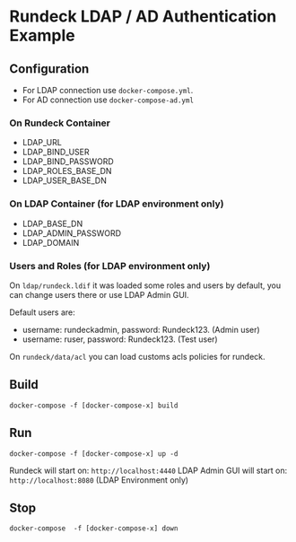 # Rundeck LDAP / AD Authentication Example

## Configuration

* For LDAP connection use ``docker-compose.yml``. 
* For AD connection use ``docker-compose-ad.yml``


### On Rundeck Container
* LDAP_URL
* LDAP_BIND_USER
* LDAP_BIND_PASSWORD
* LDAP_ROLES_BASE_DN
* LDAP_USER_BASE_DN

### On LDAP Container (for LDAP environment only)

* LDAP_BASE_DN
* LDAP_ADMIN_PASSWORD
* LDAP_DOMAIN

### Users and Roles (for LDAP environment only)

On ``ldap/rundeck.ldif`` it was loaded some roles and users by default, you can change users there or use LDAP Admin GUI.

Default users are:
* username: rundeckadmin, password: Rundeck123. (Admin user)
* username: ruser, password: Rundeck123. (Test user)

On ```rundeck/data/acl``` you can load customs acls policies for rundeck.

## Build

```
docker-compose -f [docker-compose-x] build
```


## Run

```
docker-compose -f [docker-compose-x] up -d
```

Rundeck will start on: `http://localhost:4440`
LDAP Admin GUI will start on: `http://localhost:8080` (LDAP Environment only)


## Stop
```
docker-compose  -f [docker-compose-x] down
```

